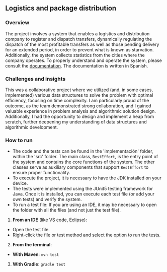 ## Logistics and package distribution

### Overview
The project involves a system that enables a logistics and distribution company to register and dispatch transfers, dynamically regulating the dispatch of the most profitable transfers as well as those pending delivery for an extended period, in order to prevent what is known as starvation. Additionally, the system collects statistics from the cities where the company operates. To properly understand and operate the system, please consult the [documentation](enunciado.pdf). The documentation is written in Spanish.

### Challenges and insights
This was a collaborative project where we utilized (and, in some cases, implemented) various data structures to solve the problem with optimal efficiency, focusing on time complexity. I am particularly proud of the outcome, as the team demonstrated strong collaboration, and I gained valuable experience in problem analysis and algorithmic solution design. Additionally, I had the opportunity to design and implement a heap from scratch, further deepening my understanding of data structures and algorithmic development.

### How to run
- The code and the tests can be found in the 'implementación' folder, within the 'src' folder. The main class, `BestEffort`, is the entry point of the system and contains the core functions of the system. The other classes serve as auxiliary components that support `BestEffort` to ensure proper functionality.
- To execute the project, it is necessary to have the JDK installed on your device.
- The tests were implemented using the JUnit5 testing framework for Java. Once it is installed, you can execute each test file (or add your own tests) and verify the system.
- To run a test file: If you are using an IDE, it may be necessary to open the folder with all the files (and not just the test file).
1. **From an IDE** (like VS code, Eclipse):
  - Open the test file.
  - Right-click the file or test method and select the option to run the tests.
2. **From the terminal**:
  - **With Maven**:
    `mvn test`
3. **With Gradle**:
    `gradle test` 
